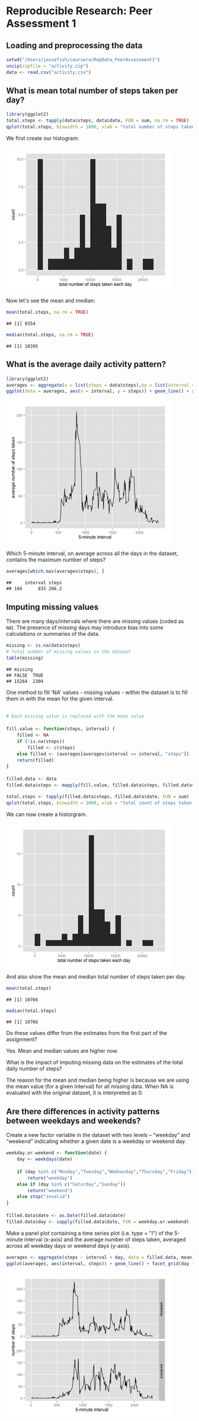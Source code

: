 # Reproducible Research: Peer Assessment 1

## Loading and preprocessing the data

```r
setwd("/Users/jessefish/coursera/RepData_PeerAssessment1")
unzip(zipfile = "activity.zip")
data <- read.csv("activity.csv")
```
## What is mean total number of steps taken per day?

```r
library(ggplot2)
total.steps <- tapply(data$steps, data$date, FUN = sum, na.rm = TRUE)
qplot(total.steps, binwidth = 1000, xlab = "total number of steps taken each day")
```
We first create our histogram:

![plot of chart 1](figure/chart_1.png) 

Now let's see the mean and median:

```r
mean(total.steps, na.rm = TRUE)
```

```
## [1] 9354
```

```r
median(total.steps, na.rm = TRUE)
```

```
## [1] 10395
```

## What is the average daily activity pattern?

```r
library(ggplot2)
averages <- aggregate(x = list(steps = data$steps),by = list(interval = data$interva), FUN = mean, na.rm = TRUE)
ggplot(data = averages, aes(x = interval, y = steps)) + geom_line() + xlab("5-minute interval") + ylab("avg daily activity pattern")
```

![plot of chart 2](figure/chart_2.png) 


Which 5-minute interval, on average across all the days in the dataset, contains the maximum number of steps?

```r
averages[which.max(averages$steps), ]
```

```
##     interval steps
## 104      835 206.2
```

## Imputing missing values

There are many days/intervals where there are missing values (coded as `NA`). The presence of missing days may introduce bias into some calculations or summaries of the data.


```r
missing <- is.na(data$steps)
# Total number of missing values in the dataset
table(missing)
```

```
## missing
## FALSE  TRUE 
## 15264  2304
```

One method to fill 'NA' values - missing values - within the dataset is to fill them in with the mean for the given interval. 

```r

# Each missing value is replaced with the mean value

fill.value <- function(steps, interval) {
    filled <- NA
    if (!is.na(steps)) 
        filled <- c(steps) 
    else filled <- (averages[averages$interval == interval, "steps"])
    return(filled)
}

filled.data <- data
filled.data$steps <- mapply(fill.value, filled.data$steps, filled.data$interval)
```

```r
total.steps <- tapply(filled.data$steps, filled.data$date, FUN = sum)
qplot(total.steps, binwidth = 1000, xlab = "total count of steps taken each day")
```
We can now create a historgram. 

![plot of chart 3](figure/chart_3.png) 

And also show the mean and median total number of steps taken per day. 

```r
mean(total.steps)
```

```
## [1] 10766
```

```r
median(total.steps)
```

```
## [1] 10766
```

Do these values differ from the estimates from the first part of the assignment? 

Yes. Mean and median values are higher now. 

What is the impact of imputing missing data on the estimates of the total daily number of steps?

The reason for the mean and median being higher is because we are using the mean value (for a given interval) for all missing data. When NA is evaluated with the original dataset, it is interpreted as 0. 

## Are there differences in activity patterns between weekdays and weekends?

Create a new factor variable in the dataset with two levels – “weekday” and “weekend” indicating whether a given date is a weekday or weekend day.

```r
weekday.or.weekend <- function(date) {
    day <- weekdays(date)
    
    if (day %in% c("Monday","Tuesday","Wednesday","Thursday","Friday")) 
        return("weekday") 
    else if (day %in% c("Saturday","Sunday")) 
        return("weekend") 
    else stop("invalid")
}

filled.data$date <- as.Date(filled.data$date)
filled.data$day <- sapply(filled.data$date, FUN = weekday.or.weekend)
```

Make a panel plot containing a time series plot (i.e. type = "l") of the 5-minute interval (x-axis) and the average number of steps taken, averaged across all weekday days or weekend days (y-axis).

```r
averages <- aggregate(steps ~ interval + day, data = filled.data, mean)
ggplot(averages, aes(interval, steps)) + geom_line() + facet_grid(day ~ .) +  xlab("5-minute interval") + ylab("count of steps")
```

![plot of chart 3](figure/chart_4.png) 

